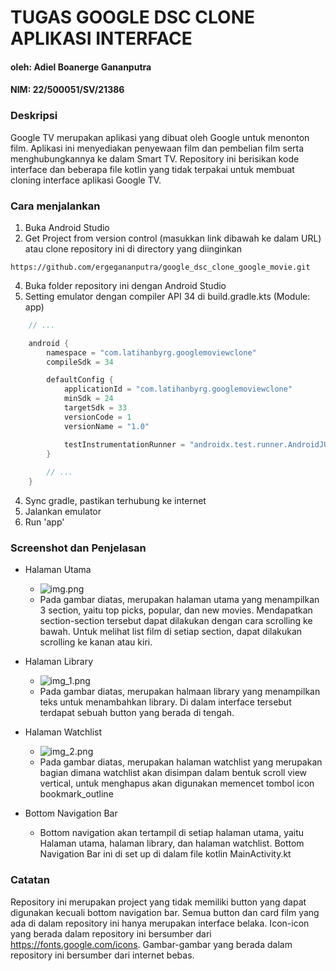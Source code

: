 # TUGAS GOOGLE DSC CLONE APLIKASI INTERFACE
#### oleh: Adiel Boanerge Gananputra
#### NIM: 22/500051/SV/21386

### Deskripsi
Google TV merupakan aplikasi yang dibuat oleh Google untuk menonton film. Aplikasi ini menyediakan penyewaan film dan pembelian film serta menghubungkannya ke dalam Smart TV.
Repository ini berisikan kode interface dan beberapa file kotlin yang tidak terpakai untuk membuat cloning interface aplikasi Google TV.

### Cara menjalankan
1. Buka Android Studio
2. Get Project from version control (masukkan link dibawah ke dalam URL) atau clone repository ini di directory yang diinginkan
```URI
https://github.com/ergegananputra/google_dsc_clone_google_movie.git
```
4. Buka folder repository ini dengan Android Studio
5. Setting emulator dengan compiler API 34 di build.gradle.kts (Module: app)
```kotlin
    // ...

    android {
        namespace = "com.latihanbyrg.googlemoviewclone"
        compileSdk = 34

        defaultConfig {
            applicationId = "com.latihanbyrg.googlemoviewclone"
            minSdk = 24
            targetSdk = 33
            versionCode = 1
            versionName = "1.0"

            testInstrumentationRunner = "androidx.test.runner.AndroidJUnitRunner"
        }
        
        // ...
    }
```
4. Sync gradle, pastikan terhubung ke internet
5. Jalankan emulator
6. Run 'app'

### Screenshot dan Penjelasan
- Halaman Utama
    - ![img.png](img.png)
    - Pada gambar diatas, merupakan halaman utama yang menampilkan 3 section, yaitu top picks, popular, dan new movies. Mendapatkan section-section tersebut dapat dilakukan dengan cara scrolling ke bawah. Untuk melihat list film di setiap section, dapat dilakukan scrolling ke kanan atau kiri.

- Halaman Library
    - ![img_1.png](img_1.png)
    - Pada gambar diatas, merupakan halmaan library yang menampilkan teks untuk menambahkan library. Di dalam interface tersebut terdapat sebuah button yang berada di tengah.

- Halaman Watchlist
    - ![img_2.png](img_2.png)
    - Pada gambar diatas, merupakan halaman watchlist yang merupakan bagian dimana watchlist akan disimpan dalam bentuk scroll view vertical, untuk menghapus akan digunakan memencet tombol icon bookmark_outline
- Bottom Navigation Bar
    - Bottom navigation akan tertampil di setiap halaman utama, yaitu Halaman utama, halaman library, dan halaman watchlist. Bottom Navigation Bar ini di set up di dalam file kotlin MainActivity.kt
### Catatan
Repository ini merupakan project yang tidak memiliki button yang dapat digunakan kecuali bottom navigation bar. Semua button dan card film yang ada di dalam repository ini hanya merupakan interface belaka.
Icon-icon yang berada dalam repository ini bersumber dari https://fonts.google.com/icons.
Gambar-gambar yang berada dalam repository ini bersumber dari internet bebas.
